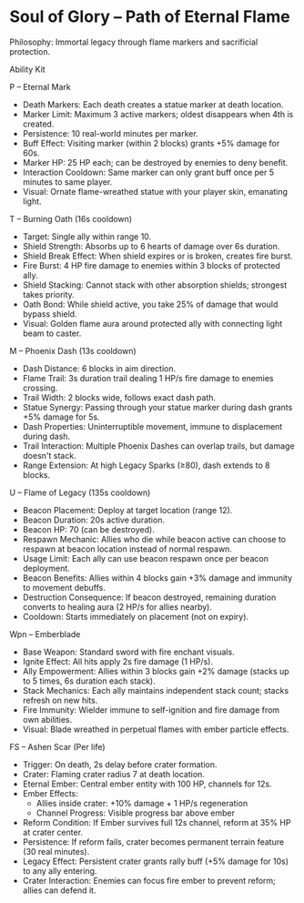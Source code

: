 # Soul of Glory – Path of Eternal Flame

Philosophy: Immortal legacy through flame markers and sacrificial protection.

Ability Kit

P – Eternal Mark
- Death Markers: Each death creates a statue marker at death location.
- Marker Limit: Maximum 3 active markers; oldest disappears when 4th is created.
- Persistence: 10 real-world minutes per marker.
- Buff Effect: Visiting marker (within 2 blocks) grants +5% damage for 60s.
- Marker HP: 25 HP each; can be destroyed by enemies to deny benefit.
- Interaction Cooldown: Same marker can only grant buff once per 5 minutes to same player.
- Visual: Ornate flame-wreathed statue with your player skin, emanating light.

T – Burning Oath (16s cooldown)
- Target: Single ally within range 10.
- Shield Strength: Absorbs up to 6 hearts of damage over 6s duration.
- Shield Break Effect: When shield expires or is broken, creates fire burst.
- Fire Burst: 4 HP fire damage to enemies within 3 blocks of protected ally.
- Shield Stacking: Cannot stack with other absorption shields; strongest takes priority.
- Oath Bond: While shield active, you take 25% of damage that would bypass shield.
- Visual: Golden flame aura around protected ally with connecting light beam to caster.

M – Phoenix Dash (13s cooldown)
- Dash Distance: 6 blocks in aim direction.
- Flame Trail: 3s duration trail dealing 1 HP/s fire damage to enemies crossing.
- Trail Width: 2 blocks wide, follows exact dash path.
- Statue Synergy: Passing through your statue marker during dash grants +5% damage for 5s.
- Dash Properties: Uninterruptible movement, immune to displacement during dash.
- Trail Interaction: Multiple Phoenix Dashes can overlap trails, but damage doesn't stack.
- Range Extension: At high Legacy Sparks (≥80), dash extends to 8 blocks.

U – Flame of Legacy (135s cooldown)
- Beacon Placement: Deploy at target location (range 12).
- Beacon Duration: 20s active duration.
- Beacon HP: 70 (can be destroyed).
- Respawn Mechanic: Allies who die while beacon active can choose to respawn at beacon location instead of normal respawn.
- Usage Limit: Each ally can use beacon respawn once per beacon deployment.
- Beacon Benefits: Allies within 4 blocks gain +3% damage and immunity to movement debuffs.
- Destruction Consequence: If beacon destroyed, remaining duration converts to healing aura (2 HP/s for allies nearby).
- Cooldown: Starts immediately on placement (not on expiry).

Wpn – Emberblade
- Base Weapon: Standard sword with fire enchant visuals.
- Ignite Effect: All hits apply 2s fire damage (1 HP/s).
- Ally Empowerment: Allies within 3 blocks gain +2% damage (stacks up to 5 times, 6s duration each stack).
- Stack Mechanics: Each ally maintains independent stack count; stacks refresh on new hits.
- Fire Immunity: Wielder immune to self-ignition and fire damage from own abilities.
- Visual: Blade wreathed in perpetual flames with ember particle effects.

FS – Ashen Scar (Per life)
- Trigger: On death, 2s delay before crater formation.
- Crater: Flaming crater radius 7 at death location.
- Eternal Ember: Central ember entity with 100 HP, channels for 12s.
- Ember Effects:
  - Allies inside crater: +10% damage + 1 HP/s regeneration
  - Channel Progress: Visible progress bar above ember
- Reform Condition: If Ember survives full 12s channel, reform at 35% HP at crater center.
- Persistence: If reform fails, crater becomes permanent terrain feature (30 real minutes).
- Legacy Effect: Persistent crater grants rally buff (+5% damage for 10s) to any ally entering.
- Crater Interaction: Enemies can focus fire ember to prevent reform; allies can defend it.
